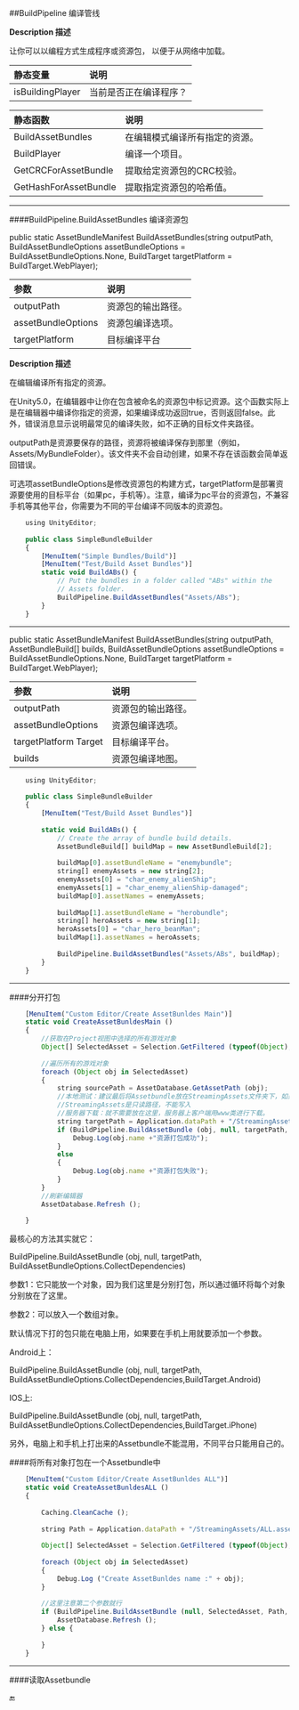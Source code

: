 ##BuildPipeline 编译管线

**Description 描述**

让你可以以编程方式生成程序或资源包， 以便于从网络中加载。

|静态变量|说明|
|:--|:--|
|isBuildingPlayer|当前是否正在编译程序？|

|静态函数|说明|
|:--|:--|
|BuildAssetBundles|在编辑模式编译所有指定的资源。|
|BuildPlayer|编译一个项目。|
|GetCRCForAssetBundle|提取给定资源包的CRC校验。|
|GetHashForAssetBundle|提取指定资源包的哈希值。|

---

####BuildPipeline.BuildAssetBundles 编译资源包

public static AssetBundleManifest BuildAssetBundles(string outputPath, BuildAssetBundleOptions assetBundleOptions = BuildAssetBundleOptions.None, BuildTarget targetPlatform = BuildTarget.WebPlayer);


|参数|说明|
|:--|:--|
|outputPath|资源包的输出路径。|
|assetBundleOptions|资源包编译选项。|
|targetPlatform|目标编译平台|

**Description 描述**

在编辑编译所有指定的资源。

在Unity5.0，在编辑器中让你在包含被命名的资源包中标记资源。这个函数实际上是在编辑器中编译你指定的资源，如果编译成功返回true，否则返回false。此外，错误消息显示说明最常见的编译失败，如不正确的目标文件夹路径。

outputPath是资源要保存的路径，资源将被编译保存到那里（例如，Assets/MyBundleFolder）。该文件夹不会自动创建，如果不存在该函数会简单返回错误。

可选项assetBundleOptions是修改资源包的构建方式，targetPlatform是部署资源要使用的目标平台（如果pc，手机等）。注意，编译为pc平台的资源包，不兼容手机等其他平台，你需要为不同的平台编译不同版本的资源包。

```javascript
	using UnityEditor;
	 
	public class SimpleBundleBuilder
	{
		[MenuItem("Simple Bundles/Build")]
		[MenuItem("Test/Build Asset Bundles")]
		static void BuildABs() {
			// Put the bundles in a folder called "ABs" within the
			// Assets folder.
			BuildPipeline.BuildAssetBundles("Assets/ABs");
		}
	}
```


---

public static AssetBundleManifest BuildAssetBundles(string outputPath, AssetBundleBuild[] builds, BuildAssetBundleOptions assetBundleOptions = BuildAssetBundleOptions.None, BuildTarget targetPlatform = BuildTarget.WebPlayer);

|参数|说明|
|:--|:--|
|outputPath|资源包的输出路径。|
|assetBundleOptions|资源包编译选项。|
|targetPlatform	Target|目标编译平台。|
|builds|资源包编译地图。|

```javascript
	using UnityEditor;
	 
	public class SimpleBundleBuilder
	{
		[MenuItem("Test/Build Asset Bundles")]
	 
		static void BuildABs() {
			// Create the array of bundle build details.
			AssetBundleBuild[] buildMap = new AssetBundleBuild[2];
	 
			buildMap[0].assetBundleName = "enemybundle";
			string[] enemyAssets = new string[2];
			enemyAssets[0] = "char_enemy_alienShip";
			enemyAssets[1] = "char_enemy_alienShip-damaged";
			buildMap[0].assetNames = enemyAssets;
	 
			buildMap[1].assetBundleName = "herobundle";
			string[] heroAssets = new string[1];
			heroAssets[0] = "char_hero_beanMan";
			buildMap[1].assetNames = heroAssets;
	 
			BuildPipeline.BuildAssetBundles("Assets/ABs", buildMap);
		}
	}
```


---

####分开打包

```javascript
	[MenuItem("Custom Editor/Create AssetBunldes Main")]
	static void CreateAssetBunldesMain ()
	{
        //获取在Project视图中选择的所有游戏对象
		Object[] SelectedAsset = Selection.GetFiltered (typeof(Object), SelectionMode.DeepAssets);
 
        //遍历所有的游戏对象
		foreach (Object obj in SelectedAsset) 
		{
			string sourcePath = AssetDatabase.GetAssetPath (obj);
			//本地测试：建议最后将Assetbundle放在StreamingAssets文件夹下，如果没有就创建一个，因为移动平台下只能读取这个路径
			//StreamingAssets是只读路径，不能写入
			//服务器下载：就不需要放在这里，服务器上客户端用www类进行下载。
			string targetPath = Application.dataPath + "/StreamingAssets/" + obj.name + ".assetbundle";
			if (BuildPipeline.BuildAssetBundle (obj, null, targetPath, BuildAssetBundleOptions.CollectDependencies)) {
  				Debug.Log(obj.name +"资源打包成功");
			} 
			else 
			{
 				Debug.Log(obj.name +"资源打包失败");
			}
		}
		//刷新编辑器
		AssetDatabase.Refresh ();	
 
	}
```

最核心的方法其实就它：

BuildPipeline.BuildAssetBundle (obj, null, targetPath, BuildAssetBundleOptions.CollectDependencies)

参数1：它只能放一个对象，因为我们这里是分别打包，所以通过循环将每个对象分别放在了这里。

参数2：可以放入一个数组对象。

默认情况下打的包只能在电脑上用，如果要在手机上用就要添加一个参数。

Android上：

BuildPipeline.BuildAssetBundle (obj, null, targetPath, BuildAssetBundleOptions.CollectDependencies,BuildTarget.Android)

IOS上:

BuildPipeline.BuildAssetBundle (obj, null, targetPath, BuildAssetBundleOptions.CollectDependencies,BuildTarget.iPhone)

另外，电脑上和手机上打出来的Assetbundle不能混用，不同平台只能用自己的。


####将所有对象打包在一个Assetbundle中


```javascript
	[MenuItem("Custom Editor/Create AssetBunldes ALL")]
	static void CreateAssetBunldesALL ()
	{
 
		Caching.CleanCache ();
 
		string Path = Application.dataPath + "/StreamingAssets/ALL.assetbundle";
 
		Object[] SelectedAsset = Selection.GetFiltered (typeof(Object), SelectionMode.DeepAssets);
 
		foreach (Object obj in SelectedAsset) 
		{
			Debug.Log ("Create AssetBunldes name :" + obj);
		}
 
		//这里注意第二个参数就行
		if (BuildPipeline.BuildAssetBundle (null, SelectedAsset, Path, BuildAssetBundleOptions.CollectDependencies)) {
			AssetDatabase.Refresh ();
		} else {
 
		}
	}
```

---

####读取Assetbundle

🔚